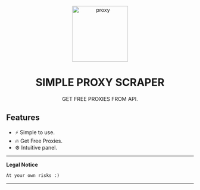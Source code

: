 <p align="center"><img src="logo.png" width="150px" height="150px" alt="proxy"></p>

<h1 align="center">SIMPLE PROXY SCRAPER</h1>


<p align="center">GET FREE PROXIES FROM API.</p>


## Features

* ⚡ Simple to use.
* 🔥 Get Free Proxies.
* ⚙️ Intuitive panel.


---

**Legal Notice**

```console
At your own risks :)
```

---
